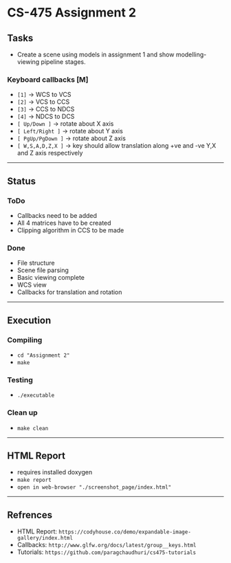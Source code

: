 # CS-475 Assignment 2

## Tasks

- Create a scene using models in assignment 1 and show modelling-viewing pipeline stages.

### Keyboard callbacks [M]

- `[1]` -> WCS to VCS
- `[2]` -> VCS to CCS
- `[3]` -> CCS to NDCS
- `[4]` -> NDCS to DCS
- `[ Up/Down ]` -> rotate about X axis 
- `[ Left/Right ]` -> rotate about Y axis
- `[ PgUp/PgDown ]` -> rotate about Z axis
- `[ W,S,A,D,Z,X ]` -> key should allow translation along +ve and -ve Y,X and Z axis respectively

---

## Status

### ToDo
- Callbacks need to be added 
- All 4 matrices have to be created
- Clipping algorithm in CCS to be made

### Done
- File structure
- Scene file parsing
- Basic viewing complete
- WCS view
- Callbacks for translation and rotation 

---

## Execution

### Compiling
- `cd "Assignment 2"`
- `make`

### Testing
- `./executable`

### Clean up
- `make clean`

---

## HTML Report
- requires installed doxygen 
- `make report`
- `open in web-browser "./screenshot_page/index.html"`

---

## Refrences
- HTML Report: `https://codyhouse.co/demo/expandable-image-gallery/index.html`
- Callbacks: `http://www.glfw.org/docs/latest/group__keys.html`
- Tutorials: `https://github.com/paragchaudhuri/cs475-tutorials`

	